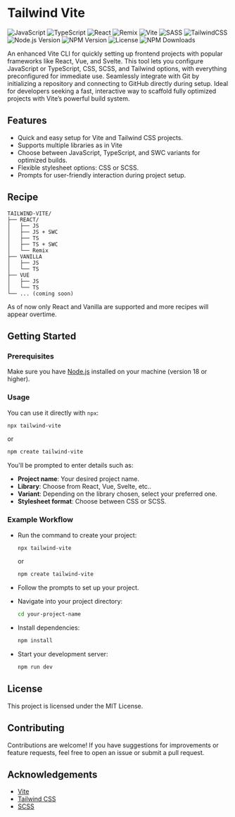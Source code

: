 # Tailwind Vite

![JavaScript](https://img.shields.io/badge/JavaScript-007ACC?style=flat&logo=javascript&logoColor=white&color=yellow)
![TypeScript](https://img.shields.io/badge/TypeScript-007ACC?style=flat&logo=typescript&logoColor=white&color=blue)
![React](https://img.shields.io/badge/React-%2320232a.svg?style=flat&logo=React&logoColor=%2361DAFB)
![Remix](https://img.shields.io/badge/Remix-%23000.svg?style=flat&logo=remix&logoColor=white)
![Vite](https://img.shields.io/badge/vite-%23646CFF.svg?style=flat&logo=vite&logoColor=white)
![SASS](https://img.shields.io/badge/SASS-hotpink.svg?style=flat&logo=SASS&logoColor=white)
![TailwindCSS](https://img.shields.io/badge/tailwindcss-%2338B2AC.svg?style=flat&&logo=tailwind-css&logoColor=white)
![Node.js Version](https://img.shields.io/badge/Node.js-v18.0.0-339933?style=flat&logo=node.js&logoColor=white&color=blue)
![NPM Version](https://img.shields.io/npm/v/create-tailwind-vite?style=flat&logo=npm&logoColor=white&color=blue)
![License](https://img.shields.io/npm/l/create-tailwind-vite?color=blue)
![NPM Downloads](https://img.shields.io/npm/dm/create-tailwind-vite.svg?style=flat&color=blue)

An enhanced Vite CLI for quickly setting up frontend projects with popular frameworks like React, Vue, and Svelte. This tool lets you configure JavaScript or TypeScript, CSS, SCSS, and Tailwind options, with everything preconfigured for immediate use. Seamlessly integrate with Git by initializing a repository and connecting to GitHub directly during setup. Ideal for developers seeking a fast, interactive way to scaffold fully optimized projects with Vite’s powerful build system.

## Features

- Quick and easy setup for Vite and Tailwind CSS projects.
- Supports multiple libraries as in Vite
- Choose between JavaScript, TypeScript, and SWC variants for optimized builds.
- Flexible stylesheet options: CSS or SCSS.
- Prompts for user-friendly interaction during project setup.

## Recipe

```arduino
TAILWIND-VITE/
├── REACT/
│   ├── JS
│   ├── JS + SWC
│   ├── TS
│   ├── TS + SWC
│   └── Remix
├── VANILLA
│   ├── JS
│   └── TS
├── VUE
│   ├── JS
│   └── TS
└── ... (coming soon)
```

As of now only React and Vanilla are supported and more recipes will appear overtime.

## Getting Started

### Prerequisites

Make sure you have [Node.js](https://nodejs.org/) installed on your machine (version 18 or higher).

### Usage

You can use it directly with `npx`:

```bash
npx tailwind-vite
```

or

```bash
npm create tailwind-vite
```

You'll be prompted to enter details such as:

- **Project name**: Your desired project name.
- **Library**: Choose from React, Vue, Svelte, etc..
- **Variant**: Depending on the library chosen, select your preferred one.
- **Stylesheet format**: Choose between CSS or SCSS.

### Example Workflow

- Run the command to create your project:
  ```bash
  npx tailwind-vite
  ```
  or
  ```bash
  npm create tailwind-vite
  ```
- Follow the prompts to set up your project.

- Navigate into your project directory:
    ```bash
    cd your-project-name
    ```

- Install dependencies:
    ```bash
    npm install
    ```

- Start your development server:
    ```bash
    npm run dev
    ```

## License
This project is licensed under the MIT License.

## Contributing
Contributions are welcome! If you have suggestions for improvements or feature requests, feel free to open an issue or submit a pull request.

## Acknowledgements
- [Vite](https://vite.dev/)
- [Tailwind CSS](https://tailwindcss.com/)
- [SCSS](https://sass-lang.com/)